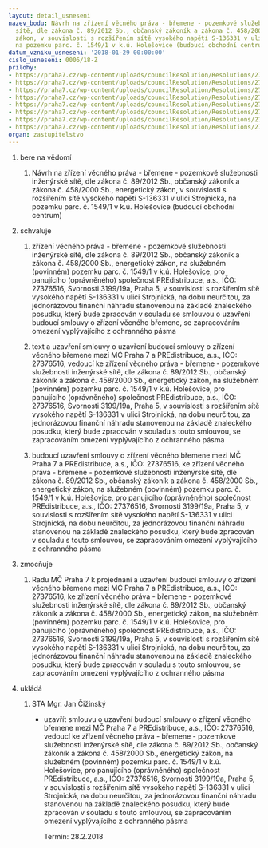 ```yaml
---
layout: detail_usneseni
nazev_bodu: Návrh na zřízení věcného práva - břemene - pozemkové služebnosti inženýrské
  sítě, dle zákona č. 89/2012 Sb., občanský zákoník a zákona č. 458/2000 Sb., energetický
  zákon, v souvislosti s rozšířením sítě vysokého napětí S-136331 v ulici Strojnická,
  na pozemku parc. č. 1549/1 v k.ú. Holešovice (budoucí obchodní centrum)
datum_vzniku_usneseni: '2018-01-29 00:00:00'
cislo_usneseni: 0006/18-Z
prilohy:
- https://praha7.cz/wp-content/uploads/councilResolution/Resolutions/27263/export/01_PRE1549_VB_SoSB~321155.docx
- https://praha7.cz/wp-content/uploads/councilResolution/Resolutions/27263/export/02_PRE1549_VB_SoSB~321154.docx
- https://praha7.cz/wp-content/uploads/councilResolution/Resolutions/27263/export/03_PRE1549_VB_SoSB~321153.pdf
- https://praha7.cz/wp-content/uploads/councilResolution/Resolutions/27263/export/04_PRE1549_VB_SoSB~321152.pdf
- https://praha7.cz/wp-content/uploads/councilResolution/Resolutions/27263/export/05_PRE1549_VB_SoSB~321151.pdf
- https://praha7.cz/wp-content/uploads/councilResolution/Resolutions/27263/export/06_PRE1549_VB_SoSB~321150.pdf
- https://praha7.cz/wp-content/uploads/councilResolution/Resolutions/27263/export/07_PRE1549_VB_SoSB~321148.pdf
- https://praha7.cz/wp-content/uploads/councilResolution/Resolutions/27263/export/export~322003.pdf
organ: zastupitelstvo
---
```

<ol id="urzList" class="urzList_view"><li id="" class="urzClass1"><span name="1">bere na vědomí</span><ol class="urzOlClass decimal "><li style="text-align: left;" id="" class="urzClass2"><span><p>Návrh na zřízení věcného práva - břemene - pozemkové služebnosti inženýrské sítě, dle zákona č. 89/2012 Sb., občanský zákoník a zákona č. 458/2000 Sb., energetický zákon, v souvislosti s rozšířením sítě vysokého napětí S-136331 v ulici Strojnická, na pozemku parc. č. 1549/1 v k.ú. Holešovice (budoucí obchodní centrum)</p></span></li></ol></li><li id="" class="urzClass1"><span name="24">schvaluje</span><ol class="urzOlClass decimal "><li style="text-align: left;" id="" class="urzClass2"><span><p>zřízení věcného práva - břemene - pozemkové služebnosti inženýrské sítě, dle zákona č. 89/2012 Sb., občanský zákoník a zákona č. 458/2000 Sb., energetický zákon, na služebném (povinném) pozemku parc. č. 1549/1 v k.ú. Holešovice, pro panujícího (oprávněného) společnost PREdistribuce, a.s., IČO: 27376516, Svornosti 3199/19a, Praha 5, v souvislosti s rozšířením sítě vysokého napětí S-136331 v ulici Strojnická, na dobu neurčitou, za jednorázovou finanční náhradu stanovenou na základě znaleckého posudku, který bude zpracován v souladu se smlouvou o uzavření budoucí smlouvy o zřízení věcného břemene, se zapracováním omezení vyplývajícího z ochranného pásma<br></p></span></li><li style="text-align: left;" id="" class="urzClass2"><span><p>text a uzavření smlouvy o uzavření budoucí smlouvy o zřízení věcného břemene mezi MČ Praha 7 a PREdistribuce, a.s., IČO: 27376516, vedoucí ke zřízení věcného práva - břemene - pozemkové služebnosti inženýrské sítě, dle zákona č. 89/2012 Sb., občanský zákoník a zákona č. 458/2000 Sb., energetický zákon, na služebném (povinném) pozemku parc. č. 1549/1 v k.ú. Holešovice, pro panujícího (oprávněného) společnost PREdistribuce, a.s., IČO: 27376516, Svornosti 3199/19a, Praha 5, v souvislosti s rozšířením sítě vysokého napětí S-136331 v ulici Strojnická, na dobu neurčitou, za jednorázovou finanční náhradu stanovenou na základě znaleckého posudku, který bude zpracován v souladu s touto smlouvou, se zapracováním omezení vyplývajícího z ochranného pásma</p></span></li><li style="text-align: left;" id="" class="urzClass2"><span><p>budoucí uzavření smlouvy o zřízení věcného břemene mezi MČ Praha 7 a PREdistribuce, a.s., IČO: 27376516, ke zřízení věcného práva - břemene - pozemkové služebnosti inženýrské sítě, dle zákona č. 89/2012 Sb., občanský zákoník a zákona č. 458/2000 Sb., energetický zákon, na služebném (povinném) pozemku parc. č. 1549/1 v k.ú. Holešovice, pro panujícího (oprávněného) společnost PREdistribuce, a.s., IČO: 27376516, Svornosti 3199/19a, Praha 5, v souvislosti s rozšířením sítě vysokého napětí S-136331 v ulici Strojnická, na dobu neurčitou, za jednorázovou finanční náhradu stanovenou na základě znaleckého posudku, který bude zpracován v souladu s touto smlouvou, se zapracováním omezení vyplývajícího z ochranného pásma<br></p></span></li></ol></li><li id="" class="urzClass1"><span name="41">zmocňuje</span><ol class="urzOlClass decimal "><li style="text-align: left;" id="" class="urzClass2"><span><p>Radu MČ Praha 7 k projednání a uzavření budoucí smlouvy o zřízení věcného břemene mezi MČ Praha 7 a PREdistribuce, a.s., IČO: 27376516, ke zřízení věcného práva - břemene - pozemkové služebnosti inženýrské sítě, dle zákona č. 89/2012 Sb., občanský zákoník a zákona č. 458/2000 Sb., energetický zákon, na služebném (povinném) pozemku parc. č. 1549/1 v k.ú. Holešovice, pro panujícího (oprávněného) společnost PREdistribuce, a.s., IČO: 27376516, Svornosti 3199/19a, Praha 5, v souvislosti s rozšířením sítě vysokého napětí S-136331 v ulici Strojnická, na dobu neurčitou, za jednorázovou finanční náhradu stanovenou na základě znaleckého posudku, který bude zpracován v souladu s touto smlouvou, se zapracováním omezení vyplývajícího z ochranného pásma<br></p></span></li></ol></li><li class="urzClass1" id="urzUkoly"><span name="1">ukládá</span><ol class="urzOlClass"><li class="urzClass2"><span><p>STA Mgr. Jan Čižinský</p></span><ul class="urzUlClass"><li class="urzClass3"><span><p>uzavřít smlouvu o uzavření budoucí smlouvy o zřízení věcného břemene mezi MČ Praha 7 a PREdistribuce, a.s., IČO: 27376516, vedoucí ke zřízení věcného práva - břemene - pozemkové služebnosti inženýrské sítě, dle zákona č. 89/2012 Sb., občanský zákoník a zákona č. 458/2000 Sb., energetický zákon, na služebném (povinném) pozemku parc. č. 1549/1 v k.ú. Holešovice, pro panujícího (oprávněného) společnost PREdistribuce, a.s., IČO: 27376516, Svornosti 3199/19a, Praha 5, v souvislosti s rozšířením sítě vysokého napětí S-136331 v ulici Strojnická, na dobu neurčitou, za jednorázovou finanční náhradu stanovenou na základě znaleckého posudku, který bude zpracován v souladu s touto smlouvou, se zapracováním omezení vyplývajícího z ochranného pásma</p></span><span class="urzUkolTermin">  Termín:&nbsp;28.2.2018</span></li></ul></li></ol></li></ol>